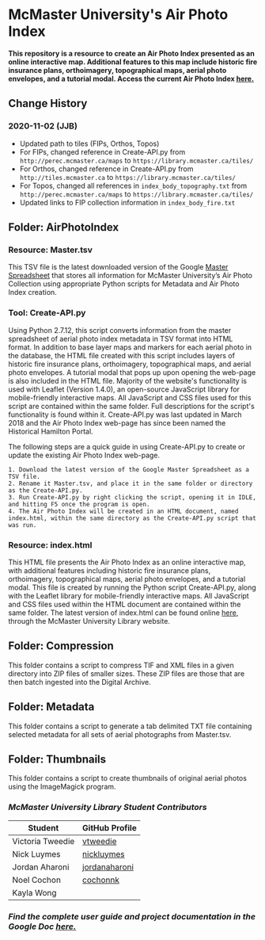 # McMaster University's Air Photo Index

**This repository is a resource to create an Air Photo Index presented as an online interactive map. Additional features to this map include historic fire insurance plans, orthoimagery, topographical maps, aerial photo envelopes, and a tutorial modal. Access the current Air Photo Index [here.](http://library.mcmaster.ca/maps/aerialphotos/index.html)**

## Change History

### 2020-11-02 (JJB)
- Updated path to tiles (FIPs, Orthos, Topos)
- For FIPs, changed reference in Create-API.py from ```http://perec.mcmaster.ca/maps``` to ```https://library.mcmaster.ca/tiles/```
- For Orthos, changed reference in Create-API.py from ```http://tiles.mcmaster.ca``` to ```https://library.mcmaster.ca/tiles/```
- For Topos, changed all references in ```index_body_topography.txt``` from ```http://perec.mcmaster.ca/maps``` to ```https://library.mcmaster.ca/tiles/```
- Updated links to FIP collection information in ```index_body_fire.txt```


## Folder: AirPhotoIndex

### Resource: Master.tsv

This TSV file is the latest downloaded version of the Google [Master Spreadsheet](https://docs.google.com/spreadsheets/d/180qQStP5EkeY_3a4eM5lXcDYv3QY4zFq4l5bx3BZ8m0/edit#gid=0) that stores all information for McMaster University’s Air Photo Collection using appropriate Python scripts for Metadata and Air Photo Index creation.

### Tool: Create-API.py

Using Python 2.7.12, this script converts information from the master spreadsheet of aerial photo index metadata in TSV format into HTML format. In addition to base layer maps and markers for each aerial photo in the database, the HTML file created with this script includes layers of historic fire insurance plans, orthoimagery, topographical maps, and aerial photo envelopes. A tutorial modal that pops up upon opening the web-page is also included in the HTML file. Majority of the website's functionality is used with Leaflet (Version 1.4.0), an open-source JavaScript library for mobile-friendly interactive maps. All JavaScript and CSS files used for this script are contained within the same folder. Full descriptions for the script's functionality is found within it. Create-API.py was last updated in March 2018 and the Air Photo Index web-page has since been named the Historical Hamilton Portal.

The following steps are a quick guide in using Create-API.py to create or update the existing Air Photo Index web-page.

	1. Download the latest version of the Google Master Spreadsheet as a TSV file.
	2. Rename it Master.tsv, and place it in the same folder or directory as the Create-API.py.
	3. Run Create-API.py by right clicking the script, opening it in IDLE, and hitting F5 once the program is open.
	4. The Air Photo Index will be created in an HTML document, named index.html, within the same directory as the Create-API.py script that was run. 

### Resource: index.html

This HTML file presents the Air Photo Index as an online interactive map, with additional features including historic fire insurance plans, orthoimagery, topographical maps, aerial photo envelopes, and a tutorial modal. This file is created by running the Python script Create-API.py, along with the Leaflet library for mobile-friendly interactive maps. All JavaScript and CSS files used within the HTML document are contained within the same folder. The latest version of index.html can be found online [here,](http://library.mcmaster.ca/maps/aerialphotos/index.html) through the McMaster University Library website.
	
## Folder: Compression

This folder contains a script to compress TIF and XML files in a given directory into ZIP files of smaller sizes. These ZIP files are those that are then batch ingested into the Digital Archive.

## Folder: Metadata

This folder contains a script to generate a tab delimited TXT file containing selected metadata for all sets of aerial photographs from Master.tsv.

## Folder: Thumbnails

This folder contains a script to create thumbnails of original aerial photos using the ImageMagick program.

### _McMaster University Library Student Contributors_

| Student | GitHub Profile |
| --- | --- |
| Victoria Tweedie | [vtweedie](https://github.com/vtweedie) |
| Nick Luymes | [nickluymes](https://github.com/nickluymes) |
| Jordan Aharoni | [jordanaharoni](https://github.com/jordanaharoni) |
| Noel Cochon | [cochonnk](https://github.com/cochonnk) |
| Kayla Wong |    |

### _Find the complete user guide and project documentation in the Google Doc [here.](https://docs.google.com/document/d/15C5t9oEDk808uXAyx8PzxzmvWaYHMnQU5fdk2MuaDOA/edit?usp=sharing)_